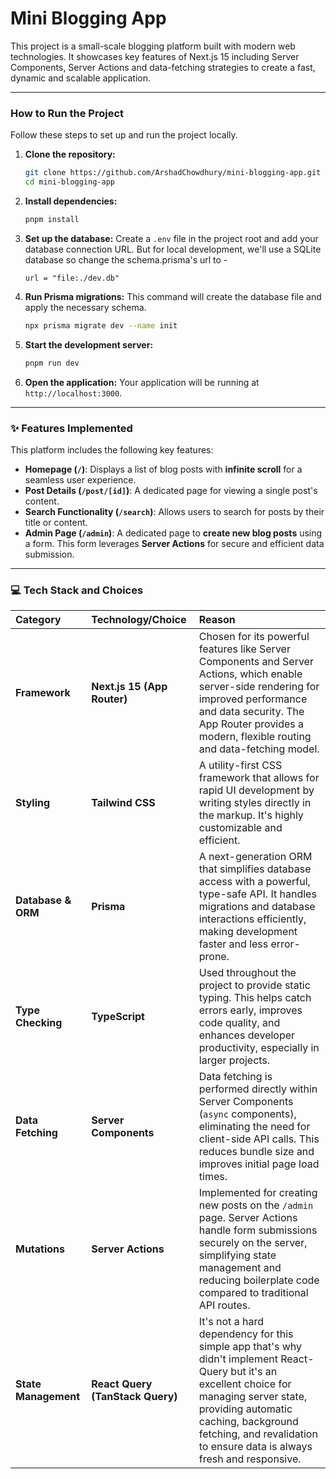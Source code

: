 # Mini Blogging App

This project is a small-scale blogging platform built with modern web technologies. It showcases key features of Next.js 15 including Server Components, Server Actions and data-fetching strategies to create a fast, dynamic and scalable application.

---

### How to Run the Project

Follow these steps to set up and run the project locally.

1.  **Clone the repository:**
    ```bash
    git clone https://github.com/ArshadChowdhury/mini-blogging-app.git
    cd mini-blogging-app
    ```

2.  **Install dependencies:**
    ```bash
    pnpm install
    ```

3.  **Set up the database:**
    Create a `.env` file in the project root and add your database connection URL. But for local development, we'll use a SQLite database so change the schema.prisma's url to - 
    ```env
    url = "file:./dev.db"
    ```

4.  **Run Prisma migrations:**
    This command will create the database file and apply the necessary schema.
    ```bash
    npx prisma migrate dev --name init
    ```

5.  **Start the development server:**
    ```bash
    pnpm run dev
    ```

6.  **Open the application:**
    Your application will be running at `http://localhost:3000`.

---

### ✨ Features Implemented

This platform includes the following key features:

* **Homepage (`/`)**: Displays a list of blog posts with **infinite scroll** for a seamless user experience.
* **Post Details (`/post/[id]`)**: A dedicated page for viewing a single post's content.
* **Search Functionality (`/search`)**: Allows users to search for posts by their title or content.
* **Admin Page (`/admin`)**: A dedicated page to **create new blog posts** using a form. This form leverages **Server Actions** for secure and efficient data submission.

---

### 💻 Tech Stack and Choices

| Category | Technology/Choice | Reason |
| :--- | :--- | :--- |
| **Framework** | **Next.js 15 (App Router)** | Chosen for its powerful features like Server Components and Server Actions, which enable server-side rendering for improved performance and data security. The App Router provides a modern, flexible routing and data-fetching model. |
| **Styling** | **Tailwind CSS** | A utility-first CSS framework that allows for rapid UI development by writing styles directly in the markup. It's highly customizable and efficient. |
| **Database & ORM** | **Prisma** | A next-generation ORM that simplifies database access with a powerful, type-safe API. It handles migrations and database interactions efficiently, making development faster and less error-prone. |
| **Type Checking** | **TypeScript** | Used throughout the project to provide static typing. This helps catch errors early, improves code quality, and enhances developer productivity, especially in larger projects. |
| **Data Fetching** | **Server Components** | Data fetching is performed directly within Server Components (`async` components), eliminating the need for client-side API calls. This reduces bundle size and improves initial page load times. |
| **Mutations** | **Server Actions** | Implemented for creating new posts on the `/admin` page. Server Actions handle form submissions securely on the server, simplifying state management and reducing boilerplate code compared to traditional API routes. |
| **State Management** | **React Query (TanStack Query)** | It's not a hard dependency for this simple app that's why didn't implement React-Query but it's an excellent choice for managing server state, providing automatic caching, background fetching, and revalidation to ensure data is always fresh and responsive. |
